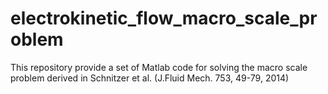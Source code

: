 # electrokinetic_flow_macro_scale_problem
This repository provide a set of Matlab code for solving the macro scale problem derived in Schnitzer et al. (J.Fluid Mech. 753, 49-79, 2014)

